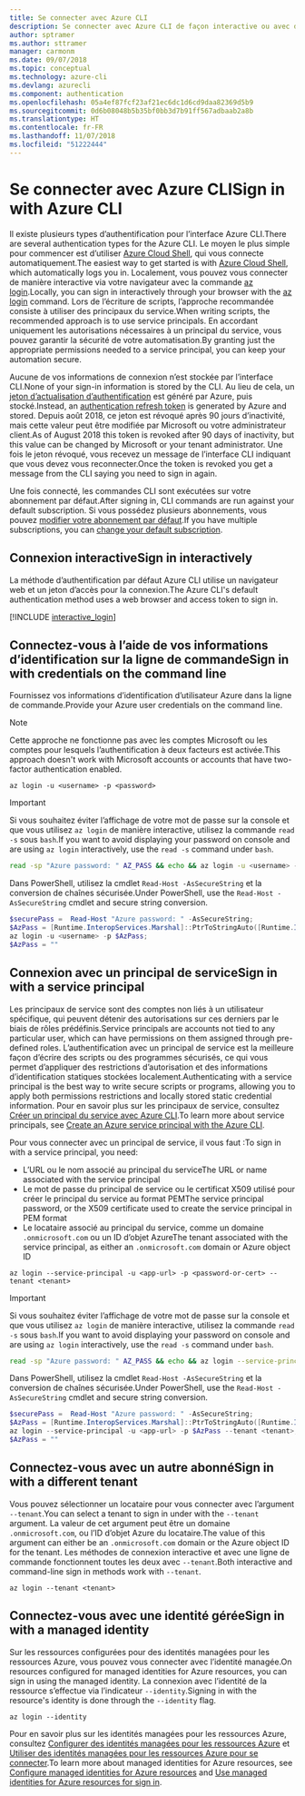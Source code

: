```yaml
---
title: Se connecter avec Azure CLI
description: Se connecter avec Azure CLI de façon interactive ou avec des informations d’identification locales
author: sptramer
ms.author: sttramer
manager: carmonm
ms.date: 09/07/2018
ms.topic: conceptual
ms.technology: azure-cli
ms.devlang: azurecli
ms.component: authentication
ms.openlocfilehash: 05a4ef87fcf23af21ec6dc1d6cd9daa82369d5b9
ms.sourcegitcommit: 0d6b08048b5b35bf0bb3d7b91ff567adbaab2a8b
ms.translationtype: HT
ms.contentlocale: fr-FR
ms.lasthandoff: 11/07/2018
ms.locfileid: "51222444"
---
```

# <a name="sign-in-with-azure-cli"></a><span data-ttu-id="02e65-103">Se connecter avec Azure CLI</span><span class="sxs-lookup"><span data-stu-id="02e65-103">Sign in with Azure CLI</span></span> 

<span data-ttu-id="02e65-104">Il existe plusieurs types d’authentification pour l’interface Azure CLI.</span><span class="sxs-lookup"><span data-stu-id="02e65-104">There are several authentication types for the Azure CLI.</span></span> <span data-ttu-id="02e65-105">Le moyen le plus simple pour commencer est d’utiliser [Azure Cloud Shell](/azure/cloud-shell/overview), qui vous connecte automatiquement.</span><span class="sxs-lookup"><span data-stu-id="02e65-105">The easiest way to get started is with [Azure Cloud Shell](/azure/cloud-shell/overview), which automatically logs you in.</span></span>
<span data-ttu-id="02e65-106">Localement, vous pouvez vous connecter de manière interactive via votre navigateur avec la commande [az login](/cli/azure/reference-index#az-login).</span><span class="sxs-lookup"><span data-stu-id="02e65-106">Locally, you can sign in interactively through your browser with the [az login](/cli/azure/reference-index#az-login) command.</span></span> <span data-ttu-id="02e65-107">Lors de l’écriture de scripts, l’approche recommandée consiste à utiliser des principaux du service.</span><span class="sxs-lookup"><span data-stu-id="02e65-107">When writing scripts, the recommended approach is to use service principals.</span></span> <span data-ttu-id="02e65-108">En accordant uniquement les autorisations nécessaires à un principal du service, vous pouvez garantir la sécurité de votre automatisation.</span><span class="sxs-lookup"><span data-stu-id="02e65-108">By granting just the appropriate permissions needed to a service principal, you can keep your automation secure.</span></span>

<span data-ttu-id="02e65-109">Aucune de vos informations de connexion n’est stockée par l’interface CLI.</span><span class="sxs-lookup"><span data-stu-id="02e65-109">None of your sign-in information is stored by the CLI.</span></span> <span data-ttu-id="02e65-110">Au lieu de cela, un [jeton d’actualisation d’authentification](https://docs.microsoft.com/en-us/azure/active-directory/develop/v1-id-and-access-tokens#refresh-tokens) est généré par Azure, puis stocké.</span><span class="sxs-lookup"><span data-stu-id="02e65-110">Instead, an [authentication refresh token](https://docs.microsoft.com/en-us/azure/active-directory/develop/v1-id-and-access-tokens#refresh-tokens) is generated by Azure and stored.</span></span> <span data-ttu-id="02e65-111">Depuis août 2018, ce jeton est révoqué après 90 jours d’inactivité, mais cette valeur peut être modifiée par Microsoft ou votre administrateur client.</span><span class="sxs-lookup"><span data-stu-id="02e65-111">As of August 2018 this token is revoked after 90 days of inactivity, but this value can be changed by Microsoft or your tenant administrator.</span></span> <span data-ttu-id="02e65-112">Une fois le jeton révoqué, vous recevez un message de l’interface CLI indiquant que vous devez vous reconnecter.</span><span class="sxs-lookup"><span data-stu-id="02e65-112">Once the token is revoked you get a message from the CLI saying you need to sign in again.</span></span>

<span data-ttu-id="02e65-113">Une fois connecté, les commandes CLI sont exécutées sur votre abonnement par défaut.</span><span class="sxs-lookup"><span data-stu-id="02e65-113">After signing in, CLI commands are run against your default subscription.</span></span> <span data-ttu-id="02e65-114">Si vous possédez plusieurs abonnements, vous pouvez [modifier votre abonnement par défaut](manage-azure-subscriptions-azure-cli.md).</span><span class="sxs-lookup"><span data-stu-id="02e65-114">If you have multiple subscriptions, you can [change your default subscription](manage-azure-subscriptions-azure-cli.md).</span></span>

## <a name="sign-in-interactively"></a><span data-ttu-id="02e65-115">Connexion interactive</span><span class="sxs-lookup"><span data-stu-id="02e65-115">Sign in interactively</span></span>

<span data-ttu-id="02e65-116">La méthode d’authentification par défaut Azure CLI utilise un navigateur web et un jeton d’accès pour la connexion.</span><span class="sxs-lookup"><span data-stu-id="02e65-116">The Azure CLI's default authentication method uses a web browser and access token to sign in.</span></span>

[!INCLUDE [interactive_login](includes/interactive-login.md)]

## <a name="sign-in-with-credentials-on-the-command-line"></a><span data-ttu-id="02e65-117">Connectez-vous à l’aide de vos informations d’identification sur la ligne de commande</span><span class="sxs-lookup"><span data-stu-id="02e65-117">Sign in with credentials on the command line</span></span>

<span data-ttu-id="02e65-118">Fournissez vos informations d’identification d’utilisateur Azure dans la ligne de commande.</span><span class="sxs-lookup"><span data-stu-id="02e65-118">Provide your Azure user credentials on the command line.</span></span>

> [!Note]
> <span data-ttu-id="02e65-119">Cette approche ne fonctionne pas avec les comptes Microsoft ou les comptes pour lesquels l’authentification à deux facteurs est activée.</span><span class="sxs-lookup"><span data-stu-id="02e65-119">This approach doesn't work with Microsoft accounts or accounts that have two-factor authentication enabled.</span></span>

```azurecli-interactive
az login -u <username> -p <password>
```

> [!IMPORTANT]
> <span data-ttu-id="02e65-120">Si vous souhaitez éviter l’affichage de votre mot de passe sur la console et que vous utilisez `az login` de manière interactive, utilisez la commande `read -s` sous `bash`.</span><span class="sxs-lookup"><span data-stu-id="02e65-120">If you want to avoid displaying your password on console and are using `az login` interactively, use the `read -s` command under `bash`.</span></span>
>
> ```bash
> read -sp "Azure password: " AZ_PASS && echo && az login -u <username> -p $AZ_PASS
> ```
>
> <span data-ttu-id="02e65-121">Dans PowerShell, utilisez la cmdlet `Read-Host -AsSecureString` et la conversion de chaînes sécurisée.</span><span class="sxs-lookup"><span data-stu-id="02e65-121">Under PowerShell, use the `Read-Host -AsSecureString` cmdlet and secure string conversion.</span></span>
>
> ```powershell
> $securePass =  Read-Host "Azure password: " -AsSecureString;
> $AzPass = [Runtime.InteropServices.Marshal]::PtrToStringAuto([Runtime.InteropServices.Marshal]::SecureStringToBSTR($securePass));
> az login -u <username> -p $AzPass;
> $AzPass = ""
> ```

## <a name="sign-in-with-a-service-principal"></a><span data-ttu-id="02e65-122">Connexion avec un principal de service</span><span class="sxs-lookup"><span data-stu-id="02e65-122">Sign in with a service principal</span></span>

<span data-ttu-id="02e65-123">Les principaux de service sont des comptes non liés à un utilisateur spécifique, qui peuvent détenir des autorisations sur ces derniers par le biais de rôles prédéfinis.</span><span class="sxs-lookup"><span data-stu-id="02e65-123">Service principals are accounts not tied to any particular user, which can have permissions on them assigned through pre-defined roles.</span></span> <span data-ttu-id="02e65-124">L’authentification avec un principal de service est la meilleure façon d’écrire des scripts ou des programmes sécurisés, ce qui vous permet d’appliquer des restrictions d’autorisation et des informations d’identification statiques stockées localement.</span><span class="sxs-lookup"><span data-stu-id="02e65-124">Authenticating with a service principal is the best way to write secure scripts or programs, allowing you to apply both permissions restrictions and locally stored static credential information.</span></span> <span data-ttu-id="02e65-125">Pour en savoir plus sur les principaux de service, consultez [Créer un principal du service avec Azure CLI](create-an-azure-service-principal-azure-cli.md).</span><span class="sxs-lookup"><span data-stu-id="02e65-125">To learn more about service principals, see [Create an Azure service principal with the Azure CLI](create-an-azure-service-principal-azure-cli.md).</span></span>

<span data-ttu-id="02e65-126">Pour vous connecter avec un principal de service, il vous faut :</span><span class="sxs-lookup"><span data-stu-id="02e65-126">To sign in with a service principal, you need:</span></span>

* <span data-ttu-id="02e65-127">L’URL ou le nom associé au principal du service</span><span class="sxs-lookup"><span data-stu-id="02e65-127">The URL or name associated with the service principal</span></span>
* <span data-ttu-id="02e65-128">Le mot de passe du principal de service ou le certificat X509 utilisé pour créer le principal du service au format PEM</span><span class="sxs-lookup"><span data-stu-id="02e65-128">The service principal password, or the X509 certificate used to create the service principal in PEM format</span></span>
* <span data-ttu-id="02e65-129">Le locataire associé au principal du service, comme un domaine `.onmicrosoft.com` ou un ID d’objet Azure</span><span class="sxs-lookup"><span data-stu-id="02e65-129">The tenant associated with the service principal, as either an `.onmicrosoft.com` domain or Azure object ID</span></span>

```azurecli-interactive
az login --service-principal -u <app-url> -p <password-or-cert> --tenant <tenant>
```

> [!IMPORTANT]
> <span data-ttu-id="02e65-130">Si vous souhaitez éviter l’affichage de votre mot de passe sur la console et que vous utilisez `az login` de manière interactive, utilisez la commande `read -s` sous `bash`.</span><span class="sxs-lookup"><span data-stu-id="02e65-130">If you want to avoid displaying your password on console and are using `az login` interactively, use the `read -s` command under `bash`.</span></span>
>
> ```bash
> read -sp "Azure password: " AZ_PASS && echo && az login --service-principal -u <app-url> -p $AZ_PASS --tenant <tenant>
> ```
>
> <span data-ttu-id="02e65-131">Dans PowerShell, utilisez la cmdlet `Read-Host -AsSecureString` et la conversion de chaînes sécurisée.</span><span class="sxs-lookup"><span data-stu-id="02e65-131">Under PowerShell, use the `Read-Host -AsSecureString` cmdlet and secure string conversion.</span></span>
>
> ```powershell
> $securePass =  Read-Host "Azure password: " -AsSecureString;
> $AzPass = [Runtime.InteropServices.Marshal]::PtrToStringAuto([Runtime.InteropServices.Marshal]::SecureStringToBSTR($securePass));
> az login --service-principal -u <app-url> -p $AzPass --tenant <tenant>;
> $AzPass = ""
> ```

## <a name="sign-in-with-a-different-tenant"></a><span data-ttu-id="02e65-132">Connectez-vous avec un autre abonné</span><span class="sxs-lookup"><span data-stu-id="02e65-132">Sign in with a different tenant</span></span>

<span data-ttu-id="02e65-133">Vous pouvez sélectionner un locataire pour vous connecter avec l’argument `--tenant`.</span><span class="sxs-lookup"><span data-stu-id="02e65-133">You can select a tenant to sign in under with the `--tenant` argument.</span></span> <span data-ttu-id="02e65-134">La valeur de cet argument peut être un domaine `.onmicrosoft.com`, ou l’ID d’objet Azure du locataire.</span><span class="sxs-lookup"><span data-stu-id="02e65-134">The value of this argument can either be an `.onmicrosoft.com` domain or the Azure object ID for the tenant.</span></span> <span data-ttu-id="02e65-135">Les méthodes de connexion interactive et avec une ligne de commande fonctionnent toutes les deux avec `--tenant`.</span><span class="sxs-lookup"><span data-stu-id="02e65-135">Both interactive and command-line sign in methods work with `--tenant`.</span></span>

```azurecli-interactive
az login --tenant <tenant>
```

## <a name="sign-in-with-a-managed-identity"></a><span data-ttu-id="02e65-136">Connectez-vous avec une identité gérée</span><span class="sxs-lookup"><span data-stu-id="02e65-136">Sign in with a managed identity</span></span>

<span data-ttu-id="02e65-137">Sur les ressources configurées pour des identités managées pour les ressources Azure, vous pouvez vous connecter avec l’identité managée.</span><span class="sxs-lookup"><span data-stu-id="02e65-137">On resources configured for managed identities for Azure resources, you can sign in using the managed identity.</span></span> <span data-ttu-id="02e65-138">La connexion avec l’identité de la ressource s’effectue via l’indicateur `--identity`.</span><span class="sxs-lookup"><span data-stu-id="02e65-138">Signing in with the resource's identity is done through the `--identity` flag.</span></span>

```azurecli-interactive
az login --identity
```

<span data-ttu-id="02e65-139">Pour en savoir plus sur les identités managées pour les ressources Azure, consultez [Configurer des identités managées pour les ressources Azure](https://docs.microsoft.com/en-us/azure/active-directory/managed-identities-azure-resources/qs-configure-cli-windows-vm) et [Utiliser des identités managées pour les ressources Azure pour se connecter](https://docs.microsoft.com/en-us/azure/active-directory/managed-identities-azure-resources/how-to-use-vm-sign-in).</span><span class="sxs-lookup"><span data-stu-id="02e65-139">To learn more about managed identities for Azure resources, see [Configure managed identities for Azure resources](https://docs.microsoft.com/en-us/azure/active-directory/managed-identities-azure-resources/qs-configure-cli-windows-vm) and [Use managed identities for Azure resources for sign in](https://docs.microsoft.com/en-us/azure/active-directory/managed-identities-azure-resources/how-to-use-vm-sign-in).</span></span>
